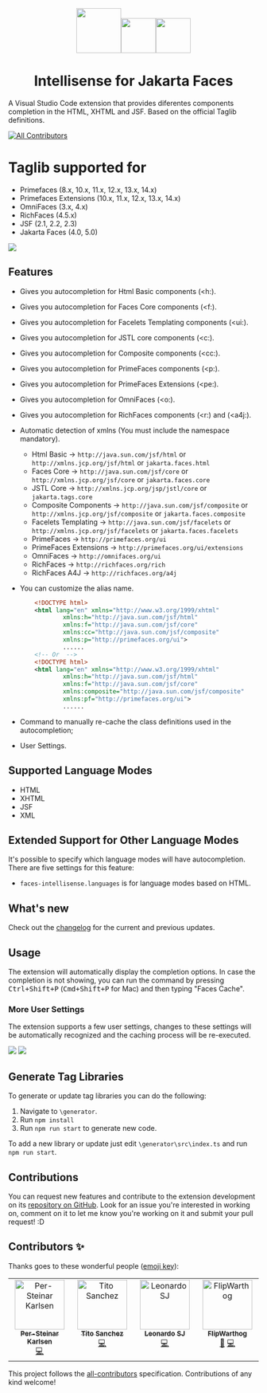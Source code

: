 <div align="center">
<img src="https://raw.githubusercontent.com/primefaces-extensions/faces-intellisense/main/images/jakarta.svg" height="90"><img src="https://raw.githubusercontent.com/primefaces-extensions/faces-intellisense/main/images/plus-sign.svg" height="70" ><img src="https://raw.githubusercontent.com/primefaces-extensions/faces-intellisense/main/images/vscode.svg" height="70" >


# Intellisense for Jakarta Faces
</div>

A Visual Studio Code extension that provides diferentes components completion in the HTML, XHTML and JSF. Based on the official Taglib definitions.

<!-- ALL-CONTRIBUTORS-BADGE:START - Do not remove or modify this section -->
[![All Contributors](https://img.shields.io/badge/all_contributors-4-orange.svg?style=flat-square)](#contributors-)
<!-- ALL-CONTRIBUTORS-BADGE:END -->

# Taglib supported for
* Primefaces (8.x, 10.x, 11.x, 12.x, 13.x, 14.x)
* Primefaces Extensions (10.x, 11.x, 12.x, 13.x, 14.x)
* OmniFaces (3.x, 4.x)
* RichFaces (4.5.x)
* JSF (2.1, 2.2, 2.3)
* Jakarta Faces (4.0, 5.0)


![](https://raw.githubusercontent.com/primefaces-extensions/faces-intellisense/main/images/demo-animated.gif)

## Features
* Gives you autocompletion for Html Basic components (<h:).
* Gives you autocompletion for Faces Core components (<f:).
* Gives you autocompletion for Facelets Templating components (<ui:).
* Gives you autocompletion for JSTL core components (<c:).
* Gives you autocompletion for Composite components (<cc:).
* Gives you autocompletion for PrimeFaces components (<p:).
* Gives you autocompletion for PrimeFaces Extensions (<pe:).
* Gives you autocompletion for OmniFaces (<o:).
* Gives you autocompletion for RichFaces components (<r:) and (<a4j:).

* Automatic detection of xmlns (You must include the namespace mandatory).   
    * Html Basic -> `http://java.sun.com/jsf/html` or `http://xmlns.jcp.org/jsf/html` or `jakarta.faces.html`
    * Faces Core -> `http://java.sun.com/jsf/core` or `http://xmlns.jcp.org/jsf/core` or `jakarta.faces.core`
    * JSTL Core -> `http://xmlns.jcp.org/jsp/jstl/core` or `jakarta.tags.core`
    * Composite Components -> `http://java.sun.com/jsf/composite` or `http://xmlns.jcp.org/jsf/composite` or `jakarta.faces.composite`
    * Facelets Templating -> `http://java.sun.com/jsf/facelets` or `http://xmlns.jcp.org/jsf/facelets` or `jakarta.faces.facelets`
    * PrimeFaces -> `http://primefaces.org/ui`
    * PrimeFaces Extensions -> `http://primefaces.org/ui/extensions`
    * OmniFaces -> `http://omnifaces.org/ui`
    * RichFaces -> `http://richfaces.org/rich`
    * RichFaces A4J -> `http://richfaces.org/a4j`

* You can customize the alias name.
    ```xml
        <!DOCTYPE html>
        <html lang="en" xmlns="http://www.w3.org/1999/xhtml" 
                xmlns:h="http://java.sun.com/jsf/html"
                xmlns:f="http://java.sun.com/jsf/core" 
                xmlns:cc="http://java.sun.com/jsf/composite" 
                xmlns:p="http://primefaces.org/ui">
                ......
        <!-- Or  -->	
        <!DOCTYPE html>
        <html lang="en" xmlns="http://www.w3.org/1999/xhtml" 
                xmlns:h="http://java.sun.com/jsf/html"
                xmlns:f="http://java.sun.com/jsf/core" 
                xmlns:composite="http://java.sun.com/jsf/composite" 
                xmlns:pf="http://primefaces.org/ui">
                ......
    ```
* Command to manually re-cache the class definitions used in the autocompletion;
* User Settings.

## Supported Language Modes
* HTML
* XHTML
* JSF
* XML

## Extended Support for Other Language Modes

It's possible to specify which language modes will have autocompletion. There are five settings for this feature:
* `faces-intellisense.languages` is for language modes based on HTML.

## What's new

Check out the [changelog](https://github.com/primefaces-extensions/faces-intellisense/blob/main/CHANGELOG.md) for the current and previous updates.

## Usage
The extension will automatically display the completion options. In case the completion is not showing, you can run the command by pressing <kbd>Ctrl+Shift+P</kbd> (<kbd>Cmd+Shift+P</kbd> for Mac) and then typing "Faces Cache".

### More User Settings
The extension supports a few user settings, changes to these settings will be automatically recognized and the caching process will be re-executed.


![](https://raw.githubusercontent.com/primefaces-extensions/faces-intellisense/main/images/cache1-animated.gif)
![](https://raw.githubusercontent.com/primefaces-extensions/faces-intellisense/main/images/cache2-animated.gif)

## Generate Tag Libraries

To generate or update tag libraries you can do the following:

1. Navigate to `\generator`.
2. Run `npm install`
3. Run `npm run start` to generate new code.

To add a new library or update just edit `\generator\src\index.ts` and run `npm run start`.

## Contributions
You can request new features and contribute to the extension development on its [repository on GitHub](https://github.com/primefaces-extensions/faces-intellisense/issues). Look for an issue you're interested in working on, comment on it to let me know you're working on it and submit your pull request! :D

## Contributors ✨

Thanks goes to these wonderful people ([emoji key](https://allcontributors.org/docs/en/emoji-key)):

<!-- ALL-CONTRIBUTORS-LIST:START - Do not remove or modify this section -->
<!-- prettier-ignore-start -->
<!-- markdownlint-disable -->
<table>
  <tbody>
    <tr>
      <td align="center" valign="top" width="14.28%"><a href="https://github.com/per-steinar"><img src="https://avatars.githubusercontent.com/u/25014042?v=4?s=100" width="100px;" alt="Per-Steinar Karlsen"/><br /><sub><b>Per-Steinar Karlsen</b></sub></a><br /><a href="https://github.com/primefaces-extensions/faces-intellisense/commits?author=per-steinar" title="Code">💻</a></td>
      <td align="center" valign="top" width="14.28%"><a href="http://tmsanchezdev.blogspot.com/"><img src="https://avatars.githubusercontent.com/u/486370?v=4?s=100" width="100px;" alt="Tito Sanchez"/><br /><sub><b>Tito Sanchez</b></sub></a><br /><a href="https://github.com/primefaces-extensions/faces-intellisense/commits?author=tmsanchez" title="Code">💻</a></td>
      <td align="center" valign="top" width="14.28%"><a href="https://github.com/leosj29"><img src="https://avatars.githubusercontent.com/u/2030440?v=4?s=100" width="100px;" alt="Leonardo SJ"/><br /><sub><b>Leonardo SJ</b></sub></a><br /><a href="https://github.com/primefaces-extensions/faces-intellisense/commits?author=leosj29" title="Code">💻</a></td>
      <td align="center" valign="top" width="14.28%"><a href="https://github.com/FlipWarthog"><img src="https://avatars.githubusercontent.com/u/83613837?v=4?s=100" width="100px;" alt="FlipWarthog"/><br /><sub><b>FlipWarthog</b></sub></a><br /><a href="#maintenance-FlipWarthog" title="Maintenance">🚧</a> <a href="https://github.com/primefaces-extensions/faces-intellisense/commits?author=FlipWarthog" title="Code">💻</a></td>
    </tr>
  </tbody>
</table>

<!-- markdownlint-restore -->
<!-- prettier-ignore-end -->

<!-- ALL-CONTRIBUTORS-LIST:END -->

This project follows the [all-contributors](https://github.com/all-contributors/all-contributors) specification. Contributions of any kind welcome!
